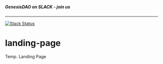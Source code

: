 ##### GenesisDAO on SLACK - join us 
------
[![Slack Status](https://makerdao.slack.com/badge.svg)](https://makerdao.slack.com)

# landing-page

Temp. Landing Page
